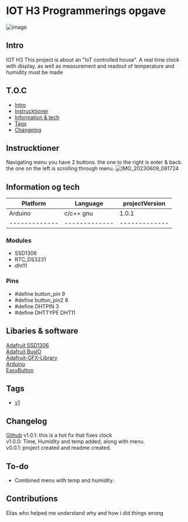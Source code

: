 # IOT H3 Programmerings opgave


![image](https://github.com/failbreak/H3-IOT/assets/69219123/0fbdc8bb-e2f4-4bfd-a036-0356a9ef3f26)





## Intro
IOT H3 
This project is about an "IoT controlled house".
A real time clock with display, as well as measurement and readout of temperature and humidity must be made


## T.O.C
* [Intro](#Intro)
* [Instrucktioner](#Instrucktioner)
* [Information & tech](#Information-og-tech)
* [Tags](#Tags)
* [Changelog](#Changelog)




## Instrucktioner
Navigating menu you have 2 buttons.
the one to the right is enter & back.
the one on the left is scrolling through menu.
![IMG_20230609_081724](https://github.com/failbreak/H3-IOT/assets/69219123/2119cea1-296a-4f9b-8813-cdee1b62878d)



## Information og tech


| Platform      |    Language   | projectVersion| 
| ------------- | ------------- | ------------- |
|    Arduino    |    c/c++ gnu  |       1.0.1     |
| ------------- | ------------- | ------------- |


### Modules
* SSD1306
* RTC_DS3231
* dht11

### Pins
* #define button_pin 9
* #define button_pin2 8
* #define DHTPIN 3
* #define DHTTYPE DHT11




## Libaries & software
[Adafruit SSD1306](https://github.com/adafruit/Adafruit_SSD1306)
<br/>
[Adafruit BusIO](https://github.com/adafruit/Adafruit_BusIO)
<br/>
[Adafruit-GFX-Library](https://github.com/adafruit/Adafruit-GFX-Library)
<br/>
[Arduino](https://www.arduino.cc/en/software)
<br/>
[EasyButton](https://easybtn.earias.me)


## Tags
* [v1](https://github.com/failbreak/H3-IOT/releases/tag/v1.0.0)


## Changelog
[Github](https://github.com/failbreak/H3-IOT/commit)
v1.0.1: this is a hot fix that fixes clock
<br/>
v1.0.0: Time, Humidity and temp added, along with menu.
<br/>
v0.0.1: project created and readme created.




## To-do

* Combined menu with temp and humidity.

## Contributions
Elias who helped me understand why and how i did things wrong
